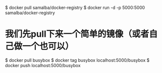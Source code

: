 $ docker pull samalba/docker-registry
$ docker run -d -p 5000:5000 samalba/docker-registry
# 我们先pull下来一个简单的镜像（或者自己做一个也可以）
$ docker pull busybox
$ docker tag busybox localhost:5000/busybox
$ docker push localhost:5000/busybox
